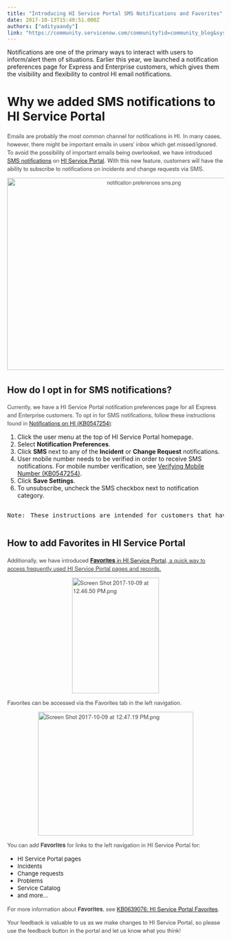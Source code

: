 ```yaml
---
title: "Introducing HI Service Portal SMS Notifications and Favorites"
date: 2017-10-13T15:49:51.000Z
authors: ["adityaandy"]
link: "https://community.servicenow.com/community?id=community_blog&sys_id=3aedeee9dbd0dbc01dcaf3231f961938"
---
```

<p>Notifications are one of the primary ways to interact with users to inform/alert them of situations. Earlier this year, we launched a notification preferences page for Express and Enterprise customers, which gives them the visibility and flexibility to control HI email notifications.</p><p style="font-size: 12px; font-family: 'Helvetica Neue'; color: #454545;"></p><h1>Why we added SMS notifications to HI Service Portal</h1><p style="font-size: 12px; font-family: 'Helvetica Neue'; color: #454545;"><span style="font-size: 10pt;">Emails are probably the most common channel for notifications in HI. In many cases, however, there might be important emails in users' inbox which get missed/ignored. </span><span style="font-size: 10pt;">To avoid the possibility of important emails being overlooked, we have introduced <a title="i.service-now.com/kb_view.do?sysparm_article=KB0547254#sms" href="https://hi.service-now.com/kb_view.do?sysparm_article=KB0547254#sms">SMS notifications</a> on <a title="i.service-now.com/hisp" href="https://hi.service-now.com/hisp">HI Service Portal</a>. </span><span style="font-size: 10pt;">With this new feature, customers will have the ability to subscribe to notifications on incidents and change requests via SMS.</span></p><p style="font-size: 12px; font-family: 'Helvetica Neue'; color: #454545;"></p><p style="font-size: 12px; font-family: 'Helvetica Neue'; color: #454545; text-align: center;"><img   alt="notification preferences sms.png" class="image-4 jive-image" src="43022186dbdc1b04ed6af3231f961986.iix" style="width: 620px; height: 447px;"/><span style="font-size: 10pt;"><br/></span></p><p style="font-size: 12px; font-family: 'Helvetica Neue'; color: #454545;"></p><h2>How do I opt in for SMS notifications?</h2><p style="font-size: 12px; font-family: 'Helvetica Neue'; color: #454545;"><span style="font-size: 10pt;">Currently, we have a HI Service Portal notification preferences page for all Express and Enterprise customers. To opt in for SMS notifications, f</span><span style="font-size: 10pt;">ollow these instructions found in <a title="i.service-now.com/kb_view.do?sysparm_article=KB0547254#sms" href="https://hi.service-now.com/kb_view.do?sysparm_article=KB0547254#sms">Notifications on HI (KB0547254)</a></span>:</p><p style="font-size: 12px; font-family: 'Helvetica Neue'; color: #454545;"></p><ol><li>Click the user menu at the top of HI Service Portal homepage.</li><li>Select <strong>Notification Preferences</strong>.</li><li>Click <strong>SMS</strong> next to any of the <strong>Incident</strong> or <strong>Change Request</strong> notifications.</li><li>User mobile number needs to be verified in order to receive SMS notifications. For mobile number verification, see <a title="i.service-now.com/kb_view.do?sysparm_article=KB0547254#verify" href="https://hi.service-now.com/kb_view.do?sysparm_article=KB0547254#verify">Verifying Mobile Number (KB0547254)</a>.</li><li>Click <strong>Save Settings</strong>.</li><li>To unsubscribe, uncheck the SMS checkbox next to notification category.</li></ol><pre __default_attr="info" __jive_macro_name="alert" alert="info" class="jive_text_macro jive_macro_alert" data-renderedposition="913.78125_8_1192_43"><p>Note: <span style="color: #454545; font-family: 'Helvetica Neue'; font-size: 13.3333px;"> </span>These instructions are intended for customers that have access to HI. Notifications for partners are coming soon!</p></pre><p style="font-size: 12px; font-family: 'Helvetica Neue'; color: #454545;"></p><h2>How to add Favorites in HI Service Portal</h2><p style="font-size: 12px; font-family: 'Helvetica Neue'; color: #454545;"><span style="font-size: 10pt;">Additionally, we have introduced <a href="https://hi.service-now.com/kb_view.do?sysparm_article=KB0639076"><strong>Favorites</strong> in HI Service Portal<span style="color: #454545; font-family: 'Helvetica Neue'; font-size: 13.3333px;">, a quick way to access frequently used HI Service Portal pages and records. </span></a><br/></span></p><p style="font-size: 12px; font-family: 'Helvetica Neue'; color: #454545;"><span style="font-size: 10pt;"><img   alt="Screen Shot 2017-10-09 at 12.46.50 PM.png" class="image-2 jive-image" height="269" src="480fdcc2db5057041dcaf3231f9619ba.iix" style="display: block; margin-left: auto; margin-right: auto; height: 269px; width: 201.37430167597765px;" width="201"/></span></p><p style="font-size: 12px; font-family: 'Helvetica Neue'; color: #454545;"></p><p style="font-size: 12px; font-family: 'Helvetica Neue'; color: #454545;"><span style="font-size: 10pt;">Favorites can be accessed via the Favorites tab in the left navigation.</span></p><p style="font-size: 12px; font-family: 'Helvetica Neue'; color: #454545;"></p><p style="font-size: 12px; font-family: 'Helvetica Neue'; color: #454545;"><span style="font-size: 10pt;"><img   alt="Screen Shot 2017-10-09 at 12.47.19 PM.png" class="image-3 jive-image" height="289" src="a47e3ff5db901344e9737a9e0f9619cf.iix" style="display: block; margin-left: auto; margin-right: auto; width: 361px; height: 288.65953307392994px;" width="361"/></span></p><p style="font-size: 12px; font-family: 'Helvetica Neue'; color: #454545;"></p><p style="font-size: 12px; font-family: 'Helvetica Neue'; color: #454545;"><span style="font-size: 10pt;">You can add <strong>Favorites</strong> for links to the left navigation in HI Service Portal for:</span></p><ul><li><span style="font-size: 10pt;">HI Service Portal pages</span></li><li><span style="font-size: 10pt;">Incidents</span></li><li><span style="font-size: 10pt;">Change requests</span></li><li><span style="font-size: 10pt;">Problems</span></li><li><span style="font-size: 10pt;">Service Catalog</span></li><li><span style="font-size: 10pt;">and more…</span></li></ul><p style="font-size: 12px; font-family: 'Helvetica Neue'; color: #454545;"><span style="font-size: 10pt;">For more information about <strong>Favorites</strong>, see <a title="i.service-now.com/kb_view.do?sysparm_article=KB0639076" href="https://hi.service-now.com/kb_view.do?sysparm_article=KB0639076">KB0639076: HI Service Portal Favorites</a>.</span></p><p style="font-size: 12px; font-family: 'Helvetica Neue'; color: #454545;"></p><p style="font-size: 12px; font-family: 'Helvetica Neue'; color: #454545;"><span style="font-size: 10pt;">Your feedback is valuable to us as we make changes to HI Service Portal, so please use the feedback button in the portal and let us know what you think!</span></p>